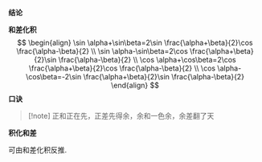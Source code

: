 **结论**

**和差化积**
$$
\begin{align}
\sin \alpha+\sin\beta=2\sin \frac{\alpha+\beta}{2}\cos \frac{\alpha-\beta}{2} \\
\sin \alpha-\sin\beta=2\cos \frac{\alpha+\beta}{2}\sin \frac{\alpha-\beta}{2} \\
\cos \alpha+\cos\beta=2\cos \frac{\alpha+\beta}{2}\cos \frac{\alpha-\beta}{2} \\
\cos \alpha-\cos\beta=-2\sin \frac{\alpha+\beta}{2}\sin \frac{\alpha-\beta}{2}
\end{align}
$$
**口诀**

>[!note] 正和正在先，正差先得余，余和一色余，余差翻了天

**积化和差**

可由和差化积反推.